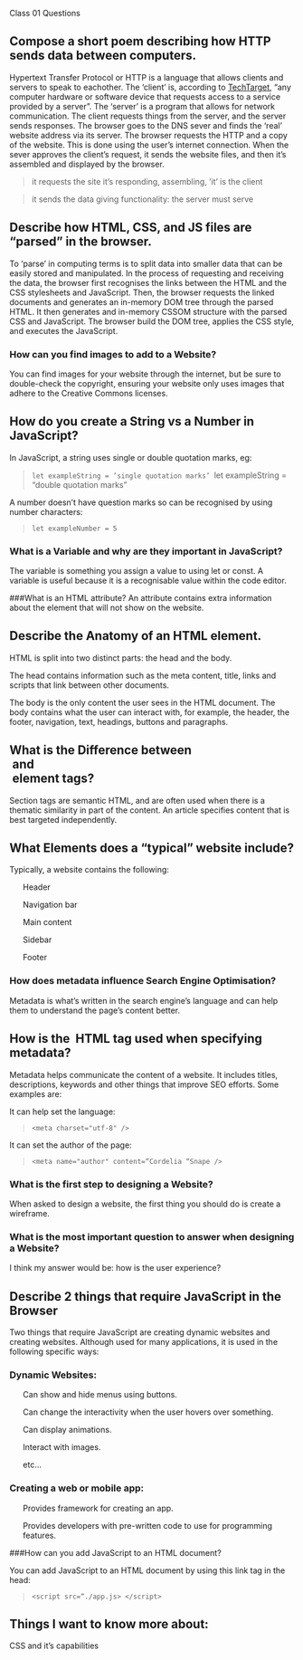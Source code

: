 Class 01 Questions

## Compose a short poem describing how HTTP sends data between computers.

Hypertext Transfer Protocol or HTTP is a language that allows clients and servers to speak to eachother. The ‘client’ is, according to [TechTarget](https://www.techtarget.com/searchenterprisedesktop/definition/client), “any computer hardware or software device that requests access to a service provided by a server”. The ‘server’ is a program that allows for network communication. The client requests things from the server, and the server sends responses. The browser goes to the DNS sever and finds the ‘real’ website address via its server. The browser requests the HTTP and a copy of the website. This is done using the user’s internet connection. When the sever approves the client’s request, it sends the website files, and then it’s assembled and displayed by the browser.

> it requests the site
> it’s responding, assembling,
> ’it’ is the client

> it sends the data
> giving functionality:
> the server must serve

## Describe how HTML, CSS, and JS files are “parsed” in the browser.

To ‘parse’ in computing terms is to split data into smaller data that can be easily stored and manipulated. In the process of requesting and receiving the data, the browser first recognises the links between the HTML and the CSS stylesheets and JavaScript. Then, the browser requests the linked documents and generates an in-memory DOM tree through the parsed HTML. It then generates and in-memory CSSOM structure with the parsed CSS and JavaScript. The browser build the DOM tree, applies the CSS style, and executes the JavaScript.

### How can you find images to add to a Website?

You can find images for your website through the internet, but be sure to double-check the copyright, ensuring your website only uses images that adhere to the Creative Commons licenses.

## How do you create a String vs a Number in JavaScript?

In JavaScript, a string uses single or double quotation marks, eg:

> `let exampleString = ’single quotation marks’
`let exampleString = “double quotation marks”

A number doesn’t have question marks so can be recognised by using number characters:

> `let exampleNumber = 5`

### What is a Variable and why are they important in JavaScript?

The variable is something you assign a value to using let or const. A variable is useful because it is a recognisable value within the code editor.

###What is an HTML attribute?
An attribute contains extra information about the element that will not show on the website.

## Describe the Anatomy of an HTML element.

HTML is split into two distinct parts: the head and the body.

The head contains information such as the meta content, title, links and scripts that link between other documents.

The body is the only content the user sees in the HTML document. The body contains what the user can interact with, for example, the header, the footer, navigation, text, headings, buttons and paragraphs.

## What is the Difference between <article> and <section> element tags?

Section tags are semantic HTML, and are often used when there is a thematic similarity in part of the content. An article specifies content that is best targeted independently.

## What Elements does a “typical” website include?

Typically, a website contains the following:

<ul>Header</ul>
<ul>Navigation bar</ul>
<ul>Main content</ul>
<ul>Sidebar</ul>
<ul>Footer</ul>

### How does metadata influence Search Engine Optimisation?

Metadata is what’s written in the search engine’s language and can help them to understand the page’s content better.

## How is the <meta> HTML tag used when specifying metadata?

Metadata helps communicate the content of a website. It includes titles, descriptions, keywords and other things that improve SEO efforts. Some examples are:

It can help set the language:

> `<meta charset="utf-8" />`

It can set the author of the page:

> `<meta name="author" content=“Cordelia “Snape />`

### What is the first step to designing a Website?

When asked to design a website, the first thing you should do is create a wireframe.

### What is the most important question to answer when designing a Website?

I think my answer would be: how is the user experience?

## Describe 2 things that require JavaScript in the Browser

Two things that require JavaScript are creating dynamic websites and creating websites. Although used for many applications, it is used in the following specific ways:

### Dynamic Websites:

<ul>Can show and hide menus using buttons.</ul>
<ul>Can change the interactivity when the user hovers over something.</ul>
<ul>Can display animations.</ul>
<ul>Interact with images.</ul>
<ul>etc…</ul>

### Creating a web or mobile app:

<ul>Provides framework for creating an app.</ul>
<ul>Provides developers with pre-written code to use for programming features.</ul>

###How can you add JavaScript to an HTML document?

You can add JavaScript to an HTML document by using this link tag in the head:

> `<script src=“./app.js> </script>`

## Things I want to know more about:

CSS and it’s capabilities
